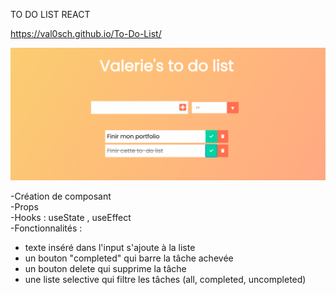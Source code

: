 TO DO LIST REACT

https://val0sch.github.io/To-Do-List/

![alt text](./screenshot.png)

-Création de composant \
-Props \
-Hooks : useState , useEffect \
-Fonctionnalités :

- texte inséré dans l'input s'ajoute à la liste
- un bouton "completed" qui barre la tâche achevée
- un bouton delete qui supprime la tâche
- une liste selective qui filtre les tâches (all, completed, uncompleted)
